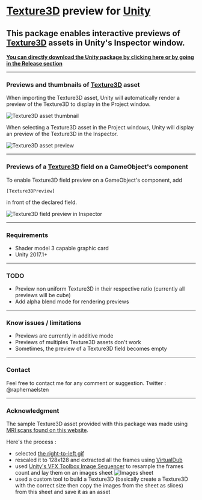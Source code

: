 # **[Texture3D](https://docs.unity3d.com/ScriptReference/Texture3D.html) preview for [Unity](https://unity3d.com)**

## This package enables interactive previews of [Texture3D](https://docs.unity3d.com/ScriptReference/Texture3D.html) assets in Unity's Inspector window.

**[You can directly download the Unity package by clicking here or by going in the Release section](https://github.com/raphael-ernaelsten/Texture3DPreview-for-Unity/releases)**

----------

### Previews and thumbnails of [Texture3D](https://docs.unity3d.com/ScriptReference/Texture3D.html) asset

When importing the Texture3D asset, Unity will automatically render a preview of the Texture3D to display in the Project window.

![Texture3D asset thumbnail](https://i.imgur.com/K9IhLF3.jpg)

When selecting a Texture3D asset in the Project windows, Unity will display an preview of the Texture3D in the Inspector.

![Texture3D asset preview](https://i.imgur.com/Lm5Kykw.gif)

----------

### Previews of a [Texture3D](https://docs.unity3d.com/ScriptReference/Texture3D.html) field on a GameObject's component

To enable Texture3D field preview on a GameObject's component, add 

    [Texture3DPreview]
in front of the declared field.

![Texture3D field preview in Inspector](https://i.imgur.com/ru8u1qK.gif)

----------

### Requirements 

 - Shader model 3 capable graphic card
 - Unity 2017.1+

----------

### TODO 

 - Preview non uniform Texture3D in their respective ratio (currently all previews will be cube)
 - Add alpha blend mode for rendering previews

----------

### Know issues / limitations

 - Previews are currently in additive mode
 - Previews of multiples Texture3D assets don't work
 - Sometimes, the preview of a Texture3D field becomes empty

----------

### Contact

Feel free to contact me for any comment or suggestion. Twitter : @raphernaelsten

----------

### Acknowledgment

The sample Texture3D asset provided with this package was made using [MRI scans found on this website](https://neil.fraser.name/news/2007/11/19/).

Here's the process :
 - selected [the right-to-left gif](https://neil.fraser.name/news/2007/RL.gif)
 - rescaled it to 128x128 and extracted all the frames using [VirtualDub](http://www.virtualdub.org/)
 - used [Unity's VFX Toolbox Image Sequencer](https://forum.unity.com/threads/release-thread-vfx-toolbox-image-sequencer.438465/) to resample the frames count and lay them on an images sheet
 ![Images sheet](https://i.imgur.com/hJvhZ78.jpg)
 - used a custom tool to build a Texture3D (basically create a Texture3D with the correct size then copy the images from the sheet as slices) from this sheet and save it as an asset
